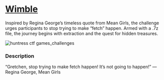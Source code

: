 # [Wimble](https://medium.com/@aashutoshlodhi/fetching-flags-from-the-shadows-unveiling-the-7z-mystery-7229cfa839f6)
Inspired by Regina George’s timeless quote from Mean Girls, the challenge urges participants to stop trying to make “fetch” happen. Armed with a .7z file, the journey begins with extraction and the quest for hidden treasures.

![huntress ctf games_challenges](https://github.com/aashutoshlodhi/Huntress_CTF/assets/66505006/4c58d2ba-62a3-4047-ad5a-c277e4d84e1a)

### Description
“Gretchen, stop trying to make fetch happen! It’s not going to happen!” — Regina George, Mean Girls
